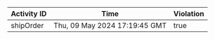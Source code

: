 | Activity ID | Time | Violation |
| --- | --- | --- |
| shipOrder | Thu, 09 May 2024 17:19:45 GMT | true |